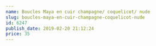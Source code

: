 ```yaml
---
name: Boucles Maya en cuir champagne/ coquelicot/ nude
slug: boucles-maya-en-cuir-champagne-coquelicot-nude
id: 6247
publish_date: 2019-02-20 21:12:24
price: 35
---
```

